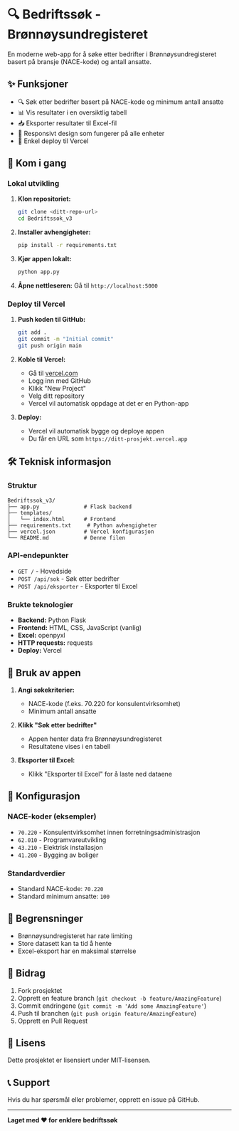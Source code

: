 # 🔍 Bedriftssøk - Brønnøysundregisteret

En moderne web-app for å søke etter bedrifter i Brønnøysundregisteret basert på bransje (NACE-kode) og antall ansatte.

## ✨ Funksjoner

- 🔍 Søk etter bedrifter basert på NACE-kode og minimum antall ansatte
- 📊 Vis resultater i en oversiktlig tabell
- 📥 Eksporter resultater til Excel-fil
- 📱 Responsivt design som fungerer på alle enheter
- 🚀 Enkel deploy til Vercel

## 🚀 Kom i gang

### Lokal utvikling

1. **Klon repositoriet:**
   ```bash
   git clone <ditt-repo-url>
   cd Bedriftssok_v3
   ```

2. **Installer avhengigheter:**
   ```bash
   pip install -r requirements.txt
   ```

3. **Kjør appen lokalt:**
   ```bash
   python app.py
   ```

4. **Åpne nettleseren:**
   Gå til `http://localhost:5000`

### Deploy til Vercel

1. **Push koden til GitHub:**
   ```bash
   git add .
   git commit -m "Initial commit"
   git push origin main
   ```

2. **Koble til Vercel:**
   - Gå til [vercel.com](https://vercel.com)
   - Logg inn med GitHub
   - Klikk "New Project"
   - Velg ditt repository
   - Vercel vil automatisk oppdage at det er en Python-app

3. **Deploy:**
   - Vercel vil automatisk bygge og deploye appen
   - Du får en URL som `https://ditt-prosjekt.vercel.app`

## 🛠️ Teknisk informasjon

### Struktur
```
Bedriftssok_v3/
├── app.py              # Flask backend
├── templates/
│   └── index.html      # Frontend
├── requirements.txt     # Python avhengigheter
├── vercel.json         # Vercel konfigurasjon
└── README.md           # Denne filen
```

### API-endepunkter

- `GET /` - Hovedside
- `POST /api/sok` - Søk etter bedrifter
- `POST /api/eksporter` - Eksporter til Excel

### Brukte teknologier

- **Backend:** Python Flask
- **Frontend:** HTML, CSS, JavaScript (vanlig)
- **Excel:** openpyxl
- **HTTP requests:** requests
- **Deploy:** Vercel

## 📝 Bruk av appen

1. **Angi søkekriterier:**
   - NACE-kode (f.eks. 70.220 for konsulentvirksomhet)
   - Minimum antall ansatte

2. **Klikk "Søk etter bedrifter"**
   - Appen henter data fra Brønnøysundregisteret
   - Resultatene vises i en tabell

3. **Eksporter til Excel:**
   - Klikk "Eksporter til Excel" for å laste ned dataene

## 🔧 Konfigurasjon

### NACE-koder (eksempler)
- `70.220` - Konsulentvirksomhet innen forretningsadministrasjon
- `62.010` - Programvareutvikling
- `43.210` - Elektrisk installasjon
- `41.200` - Bygging av boliger

### Standardverdier
- Standard NACE-kode: `70.220`
- Standard minimum ansatte: `100`

## 🚨 Begrensninger

- Brønnøysundregisteret har rate limiting
- Store datasett kan ta tid å hente
- Excel-eksport har en maksimal størrelse

## 🤝 Bidrag

1. Fork prosjektet
2. Opprett en feature branch (`git checkout -b feature/AmazingFeature`)
3. Commit endringene (`git commit -m 'Add some AmazingFeature'`)
4. Push til branchen (`git push origin feature/AmazingFeature`)
5. Opprett en Pull Request

## 📄 Lisens

Dette prosjektet er lisensiert under MIT-lisensen.

## 📞 Support

Hvis du har spørsmål eller problemer, opprett en issue på GitHub.

---

**Laget med ❤️ for enklere bedriftssøk**
